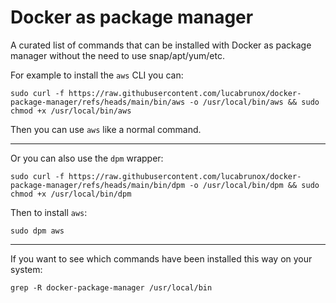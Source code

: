 # Docker as package manager

A curated list of commands that can be installed with Docker as package manager without the need to use snap/apt/yum/etc.

For example to install the `aws` CLI you can:

```shell
sudo curl -f https://raw.githubusercontent.com/lucabrunox/docker-package-manager/refs/heads/main/bin/aws -o /usr/local/bin/aws && sudo chmod +x /usr/local/bin/aws
```

Then you can use `aws` like a normal command.

-----

Or you can also use the `dpm` wrapper:

```shell
sudo curl -f https://raw.githubusercontent.com/lucabrunox/docker-package-manager/refs/heads/main/bin/dpm -o /usr/local/bin/dpm && sudo chmod +x /usr/local/bin/dpm
```

Then to install `aws`:

```shell
sudo dpm aws
```

-----

If you want to see which commands have been installed this way on your system:

```shell
grep -R docker-package-manager /usr/local/bin
```
